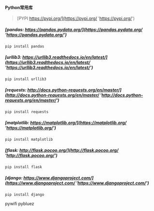 #### Python常用库

> [PYPI https://pypi.org/](https://pypi.org/ 'https://pypi.org/')

##### [pandas: https://pandas.pydata.org/](https://pandas.pydata.org/ 'https://pandas.pydata.org/')

```
pip install pandas
```

##### [urllib3: https://urllib3.readthedocs.io/en/latest/](https://urllib3.readthedocs.io/en/latest/ 'https://urllib3.readthedocs.io/en/latest/')

```
pip install urllib3
```

##### [requests: http://docs.python-requests.org/en/master/](http://docs.python-requests.org/en/master/ 'http://docs.python-requests.org/en/master/')

```
pip install requests
```

##### [matplotlib: https://matplotlib.org/](https://matplotlib.org/ 'https://matplotlib.org/')

```
pip install matplotlib
```

##### [flask: http://flask.pocoo.org/](http://flask.pocoo.org/ 'http://flask.pocoo.org/')

```
pip install flask
```

##### [django: https://www.djangoproject.com/](https://www.djangoproject.com/ 'https://www.djangoproject.com/')

```
pip install django
```

pywifi
pybluez
